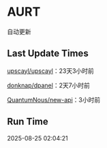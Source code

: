 # AURT

自动更新


## Last Update Times

[upscayl/upscayl](https://github.com/upscayl/upscayl)：23天3小时前

[donknap/dpanel](https://github.com/donknap/dpanel)：2天7小时前

[QuantumNous/new-api](https://github.com/QuantumNous/new-api)：3小时前


## Run Time
2025-08-25 02:04:21
